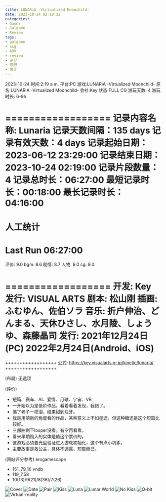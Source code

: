 ```yaml
---
title: LUNARiA -Virtualized Moonchild-
date: 2023-10-24 02:19:32
categories:
- Gamer
- Galgame
- Review
tags:
- galgame
- acg
- ADV
- review
- 评分
- 感想
- 统计
---
```


2023-10-24
时间:2:19 a.m.
平台:PC
游戏:LUNARiA -Virtualized Moonchild-
原名:LUNARiA -Virtualized Moonchild-
会社:Key
状态:FULL CG
游玩天数: 4
游玩时长: 6-9h

==================
记录内容名称: Lunaria
记录天数间隔：135 days
记录有效天数：4 days
记录起始日期：2023-06-12 23:29:00
记录结束日期：2023-10-24 02:19:00
记录片段数量：4
记录总时长：06:27:00
最短记录时长：00:18:00
最长记录时长：04:16:00
=======================
人工统计
=======================
Last Run    06:27:00
==================

评价: 9.0
bgm: 8.6
剧情: 8.7
人物: 9.0
cg: 9.0

==================
开发: Key
发行: VISUAL ARTS
剧本: 松山刚
插画: ふむゆん、佐伯ソラ
音乐: 折户伸治、どんまる、天休ひさし、水月陵、しょうゆ、森藤晶司
发行: 
    2021年12月24日(PC)
    2022年2月24日(Android、iOS)
==================

++++++++++++++++++
公式: https://key.visualarts.gr.jp/kinetic/lunaria/
++++++++++++++++++

(布局)
无选项

(评价)
- 短篇、赛车、AI、爱情、月球、宇宙、VR
- 一开始以为是低阶作品，看着看着发现，我错了。
- 骗了老子一把泪，结果甜到烂牙。
- 我是用萌新的角度看的作品，某种意义上不如星途，但这种糖还是这个短篇比较好。
- 三部曲剩下looper没看，有空再看看。
- 看来早期购入的实体是值这个票价的。
- 这游戏必须要光盘验证进入游戏初始化，这个有点小坑爹。
- 主要故事是救公主，具体不透露，短篇而已。

(网站评分参考)
erogamescape
- 151_79_10
vndb
- 119_7.58
- 10(13)/9(21)/8(36)/7(26)

![Cover](/images/galgame/Lunaria/Lunaria-cover.png)
![Date](/images/galgame/Lunaria/Lunaria-date.png)
![Pair](/images/galgame/Lunaria/Lunaria-front-kiss.png)
![Kiss](/images/galgame/Lunaria/Lunaria-kiss.png)
![Luna](/images/galgame/Lunaria/Lunaria-luna.png)
![Lunar World](/images/galgame/Lunaria/Lunaria-lunar-world.png)
![No Kiss](/images/galgame/Lunaria/Lunaria-nokiss.png)
![Q-bit](/images/galgame/Lunaria/Lunaria-Q-bit.png)
![Virtual-reality](/images/galgame/Lunaria/Lunaria-virtual-reality.png)